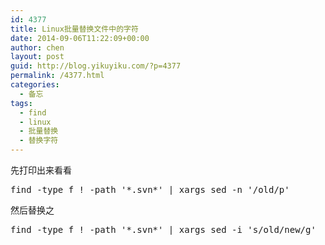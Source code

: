 ```yaml
---
id: 4377
title: Linux批量替换文件中的字符
date: 2014-09-06T11:22:09+00:00
author: chen
layout: post
guid: http://blog.yikuyiku.com/?p=4377
permalink: /4377.html
categories:
  - 备忘
tags:
  - find
  - linux
  - 批量替换
  - 替换字符
---
```

先打印出来看看

<pre>find -type f ! -path '*.svn*' | xargs sed -n '/old/p'
</pre>

然后替换之

<pre>find -type f ! -path '*.svn*' | xargs sed -i 's/old/new/g'
</pre>